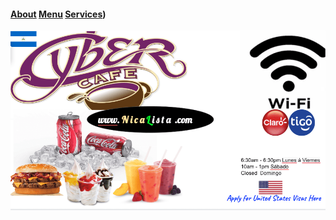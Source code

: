 #### [About](https://hawaiideveloper.github.io/nicalista/about/)  [Menu](https://hawaiideveloper.github.io/nicalista/menu/)  [Services](https://hawaiideveloper.github.io/nicalista/services/))
<img src="nicalista.jpg.png" alt="desayuno visa de estados unidos almuerzo cena cibercafé batidos cerveza hamburguesa whatsapp">












